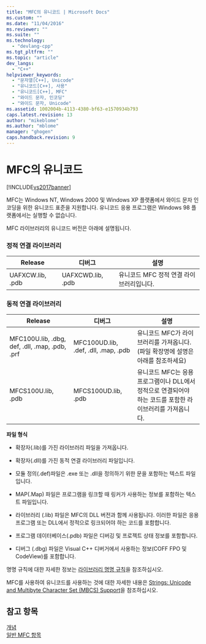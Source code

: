 ```yaml
---
title: "MFC의 유니코드 | Microsoft Docs"
ms.custom: ""
ms.date: "11/04/2016"
ms.reviewer: ""
ms.suite: ""
ms.technology: 
  - "devlang-cpp"
ms.tgt_pltfrm: ""
ms.topic: "article"
dev_langs: 
  - "C++"
helpviewer_keywords: 
  - "문자열[C++], Unicode"
  - "유니코드[C++], 사용"
  - "유니코드[C++], MFC"
  - "와이드 문자, 인코딩"
  - "와이드 문자, Unicode"
ms.assetid: 1002004b-4113-4380-bf63-e1570934b793
caps.latest.revision: 13
author: "mikeblome"
ms.author: "mblome"
manager: "ghogen"
caps.handback.revision: 9
---
```

# MFC의 유니코드
[!INCLUDE[vs2017banner](../assembler/inline/includes/vs2017banner.md)]

MFC는 Windows NT, Windows 2000 및 Windows XP 플랫폼에서 와이드 문자 인코딩을 위한 유니코드 표준을 지원합니다.  유니코드 응용 프로그램은 Windows 98 플랫폼에서는 실행할 수 없습니다.  
  
 MFC 라이브러리의 유니코드 버전은 아래에 설명됩니다.  
  
### 정적 연결 라이브러리  
  
|Release|디버그|설명|  
|-------------|---------|--------|  
|UAFXCW.lib, .pdb|UAFXCWD.lib, .pdb|유니코드 MFC 정적 연결 라이브러리입니다.|  
  
### 동적 연결 라이브러리  
  
|Release|디버그|설명|  
|-------------|---------|--------|  
|MFC100U.lib, .dbg, def, .dll, .map, .pdb, .prf|MFC100UD.lib, .def, .dll, .map, .pdb|유니코드 MFC가 라이브러리를 가져옵니다. \(파일 확장명에 설명은 아래를 참조하세요\)|  
|MFCS100U.lib, .pdb|MFCS100UD.lib, .pdb|유니코드 MFC는 응용 프로그램이나 DLL에서 정적으로 연결되어야 하는 코드를 포함한 라이브러리를 가져옵니다.|  
  
 **파일 형식**  
  
-   확장자\(.lib\)를 가진 라이브러리 파일을 가져옵니다.  
  
-   확장자\(.dll\)를 가진 동적 연결 라이브러리 파일입니다.  
  
-   모듈 정의\(.def\)파일은 .exe 또는 .dll을 정의하기 위한 문을 포함하는 텍스트 파일입니다.  
  
-   MAP\(.Map\) 파일은 프로그램을 링크할 때 링커가 사용하는 정보를 포함하는 텍스트 파일입니다.  
  
-   라이브러리 \(.lib\) 파일은 MFC의 DLL 버전과 함께 사용됩니다.  이러한 파일은 응용 프로그램 또는 DLL에서 정적으로 링크되어야 하는 코드를 포함합니다.  
  
-   프로그램 데이터베이스\(.pdb\) 파일은 디버깅 및 프로젝트 상태 정보를 포함합니다.  
  
-   디버그 \(.dbg\) 파일은 Visual C\+\+ 디버거에서 사용하는 정보\(COFF FPO 및 CodeView\)를 포함합니다.  
  
 명명 규칙에 대한 자세한 정보는 [라이브러리 명명 규칙](../mfc/library-naming-conventions.md)을 참조하십시오.  
  
 MFC를 사용하여 유니코드를 사용하는 것에 대한 자세한 내용은 [Strings: Unicode and Multibyte Character Set \(MBCS\) Support](../atl-mfc-shared/unicode-and-multibyte-character-set-mbcs-support.md)을 참조하십시오.  
  
## 참고 항목  
 [개념](../mfc/mfc-concepts.md)   
 [일반 MFC 항목](../mfc/general-mfc-topics.md)